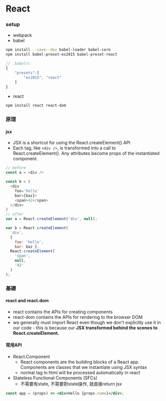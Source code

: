 # React

### setup
- webpack
- babel

```sh
npm install --save--dev babel-loader babel-core 
npm install babel-preset-es2015 babel-preset-react
```

```js
// .babelrc
{
    "presets":[
        "es2015", "react"
    ]
}
```
- react

```sh
npm install react react-dom
```

### 原理

#### jsx
- JSX is a shortcut for using the React.createElement() API
- Each tag, like ``<div />``, is transformed into a call to React.createElement(). Any attributes become props of the instantiated component.

```js
// before
const a = <div />

const b = (
  <div
    foo='hello'
    bar={baz}>
    <span>42</span>
  </div>
)
// after
var a = React.createElement('div', null);

var b = React.createElement(
  'div',
  {
    foo: 'hello',
    bar: baz },
  React.createElement(
    'span',
    null,
    '42'
  )
);
```

### 基礎

#### react and react.dom
- react contains the APIs for creating components
- react-dom contains the APIs for rendering to the browser DOM
- we generally must import React even though we don't explicitly use it in our code - this is because our **JSX transformed behind the scenes to React.createElement.**

#### 常用API
- React.Component
	- React components are the building blocks of a React app. Components are classes that we instantiate using JSX syntax
	- normal tag in html will be processed automatically in react
- Stateless Functional Components (SFCs)
	- 不需要有state, 不需要對state操作, 就直接return jsx
```jsx
const app = (props) => <div>Hello {props.name}</div>;
```

